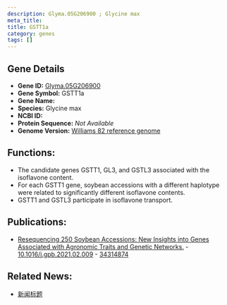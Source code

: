 ```yaml
---
description: Glyma.05G206900 ; Glycine max
meta_title:
title: GSTT1a
category: genes
tags: []
---
```


## Gene Details
- **Gene ID:**	[Glyma.05G206900](https://www.maizegdb.org/gene_center/gene/Glyma.05G206900)
- **Gene Symbol:** GSTT1a
- **Gene Name:** 
- **Species:** Glycine max
- **NCBI ID:** [  ]()
- **Protein Sequence:** *Not Available*
- **Genome Version:** [Williams 82 reference genome]()

## Functions:
   - The candidate genes GSTT1, GL3, and GSTL3 associated with the isoflavone content.
   - For each GSTT1 gene, soybean accessions with a different haplotype were related to significantly different isoflavone contents.
   - GSTT1 and GSTL3 participate in isoflavone transport.

## Publications:
   - [Resequencing 250 Soybean Accessions: New Insights into Genes Associated with Agronomic Traits and Genetic Networks.]( https://www.sciencedirect.com/science/article/pii/S1672022921001601?via%3Dihub ) - [10.1016/j.gpb.2021.02.009]( https://www.sciencedirect.com/science/article/pii/S1672022921001601?via%3Dihub ) - [34314874](https://pubmed.ncbi.nlm.nih.gov/34314874/)

## Related News:
   - [新闻标题](https://mp.weixin.qq.com/s?__biz=MzIyOTY2NDYyNQ==&mid=2247521097&idx=2&sn=afcc796120d56f6feb3c23286917ddc0&chksm=e8bde157dfca684144d40effb4ab5a505db2f8cd1124909aa53b4064c675f18f7a95ad627bc1&scene=27#wechat_redirect)
